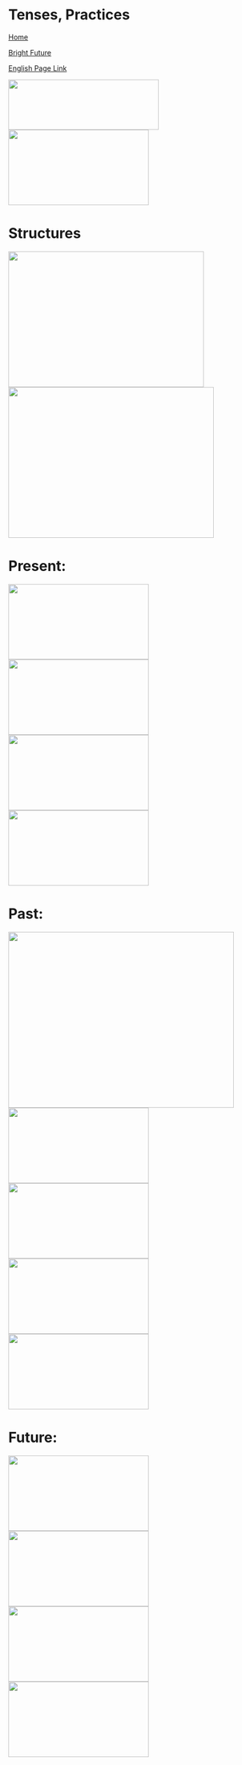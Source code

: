 # Tenses, Practices


[Home](all-files-links.md)

[Bright Future](bright-future.md)

[English Page Link](all-english-links.md)


<img src="https://encrypted-tbn0.gstatic.com/images?q=tbn:ANd9GcRsrDrzd_T7LjI6EanqK4hYzSZUl-Irm9V-pRlNEUYWhhHa3UjKcargw99qRc7L-G2Iw0I&usqp=CAU" width="300" height="100">
<img src="https://miro.medium.com/v2/resize:fit:1400/0*k043Qa0qHXU1yaqZ.jpg" width="280" height="150">

# Structures

<img src="https://i.ytimg.com/vi/zbwHGfqrAUw/maxresdefault.jpg" width="390" height="270">
<img src="https://i.ytimg.com/vi/XpyWYgyxhPQ/sddefault.jpg" width="410" height="300">

# Present: 

<img src="https://encrypted-tbn0.gstatic.com/images?q=tbn:ANd9GcSDMcup1RyKy3h_Z8VN89l5zf0q_Yzl7U5iG6ZjZCd1KpS0ko5SP559OPqlNWwHlL63UqM&usqp=CAU" width="280" height="150">
<img src="https://blogger.googleusercontent.com/img/b/R29vZ2xl/AVvXsEg_W0XPqhNiLbf33CbrgShhGMeeHN3qjHLInM_GrD0svsm3MztiB3fetdqK0QfdYDNPwLhAwFBJ1epDVHrRBK6a3xGsQ4O74jka2zCD2iYvcgKptWFKAsOp_keB-VKOStWVAHDziLkUWRGcRs5yYElEHxTl6vFlWlkJwU5JqZRpu_rzGh5fXJVOfZ45/s1200/pit%20negative-min-min.png" width="280" height="150">
<img src="https://www.topprnation.in/wp-content/uploads/2021/01/Present-Perfect-Tense-in-Hindi.jpg" width="280" height="150">
<img src="https://www.topprnation.in/wp-content/uploads/2021/01/Present-Perfect-Continuous-Tense-in-Hindi.jpg" width="280" height="150">

# Past: 

<img src="https://blogassets.leverageedu.com/media/uploads/sites/2/2023/07/21174845/Hindi-Blog-Covers-20-2.jpg" width="450" height="350">

<img src="https://i.ytimg.com/vi/ndAklBviHFo/maxresdefault.jpg" width="280" height="150">
<img src="https://i.pinimg.com/736x/79/c1/ec/79c1eccc96ad03ac3ec082a4584415af.jpg" width="280" height="150">
<img src="https://i.ytimg.com/vi/GPFm_eiIKWk/maxresdefault.jpg" width="280" height="150">
<img src="https://www.topprnation.in/wp-content/uploads/2021/01/Present-Perfect-Continuous-Tense-in-Hindi.jpg" width="280" height="150">

# Future: 

<img src="https://i.ytimg.com/vi/CiojR3QO1wk/maxresdefault.jpg" width="280" height="150">
<img src="https://www.topprnation.in/wp-content/uploads/2021/02/future-continuous-tense-in-hindi-rules-and-examples.jpg" width="280" height="150">
<img src="https://www.topprnation.in/wp-content/uploads/2021/02/future-perfect-tense-in-hindi-rules-examples-and-exercises-in-hindi.jpg" width="280" height="150">
<img src="https://www.topprnation.in/wp-content/uploads/2021/01/Present-Perfect-Continuous-Tense-in-Hindi.jpg" width="280" height="150">

